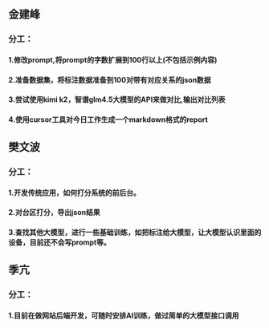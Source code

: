 

## 金建峰
### 分工：
#### 1.修改prompt,将prompt的字数扩展到100行以上(不包括示例内容)
#### 2.准备数据集，将标注数据准备到100对带有对应关系的json数据
#### 3.尝试使用kimi k2，智谱glm4.5大模型的API来做对比,输出对比列表
#### 4.使用cursor工具对今日工作生成一个markdown格式的report

## 樊文波
### 分工：
#### 1.开发传统应用，如何打分系统的前后台。
#### 2.对台区打分，导出json结果
#### 3.查找其他大模型，进行一些基础训练，如把标注给大模型，让大模型认识里面的设备，目前还不会写prompt等。

## 季亢
### 分工：
#### 1.目前在做网站后端开发，可随时安排AI训练，做过简单的大模型接口调用
